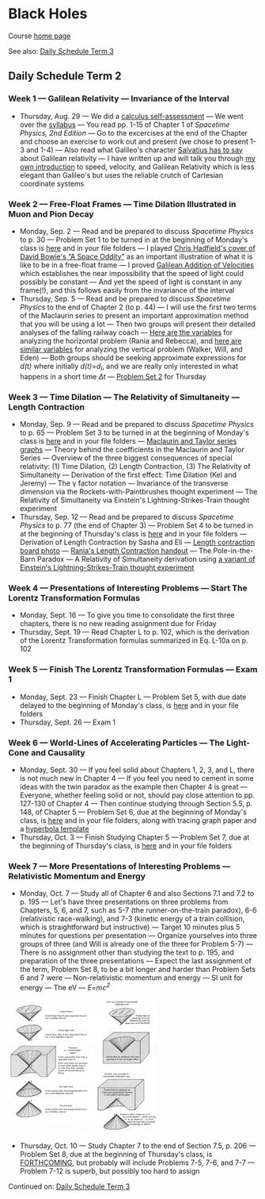 # Black Holes

Course [home page](./)

See also: [Daily Schedule Term 3](./daily_schedule_term_3.html)

## Daily Schedule Term 2

### Week 1 &mdash; Galilean Relativity &mdash; Invariance of the Interval

* Thursday, Aug. 29 &mdash; We did a [calculus self-assessment](./exams/Exam0.nb.pdf) &mdash; We went over the [syllabus](./BlackHolesSyllabus.pdf) &mdash; You read pp. 1-15 of Chapter 1 of *Spacetime Physics, 2nd Edition* &mdash; Go to the excercises at the end of the Chapter and choose an exercise to work out and present (we chose to present 1-3 and 1-4) &mdash; Also read what Galileo's character [Salvatius has to say](./resources/GalileanRelativity-Salvatius.png) about Galilean relativity &mdash; I have written up and will talk you through [my own introduction](./resources/GalileanRelativity-Brian.pdf) to speed, velocity, and Galilean Relativity which is less elegant than Galileo's but uses the reliable crutch of Cartesian coordinate systems

### Week 2 &mdash; Free-Float Frames &mdash; Time Dilation Illustrated in Muon and Pion Decay

* Monday, Sep. 2 &mdash; Read and be prepared to discuss *Spacetime Physics* to p. 30 &mdash; Problem Set 1 to be turned in at the beginning of Monday's class is [here](./assignments/ProblemSet01.nb.pdf) and in your file folders &mdash; I played [Chris Hadfield's cover of David Bowie's &ldquo;A Space Oddity&rdquo;](https://youtu.be/KaOC9danxNo) as an important illustration of what it is like to be in a free-float frame &mdash; I proved [Galilean Addition of Velocities](./resources/GalileanAdditionOfVelocities.pdf) which establishes the near impossibility that the speed of light could possibly be constant &mdash; And yet the speed of light is constant in any frame(!), and this follows easily from the invariance of the interval
* Thursday, Sep. 5 &mdash; Read and be prepared to discuss *Spacetime Physics* to the end of Chapter 2 (to p. 44) &mdash; I will use the first two terms of the Maclaurin series to present an important approximation method that you will be using a lot &mdash; Then two groups will present their detailed analyses of the falling railway coach &mdash; [Here are the variables](resources/HorizontalCoachVariables.png) for analyzing the horizontal problem (Rania and Rebecca), and [here are similar variables](resources/VerticalCoachVariables.png) for analyzing the vertical problem (Walker, Will, and Eden) &mdash; Both groups should be seeking approximate expressions for *d(t)* where initially *d(t)=d<sub>I</sub>*, and we are really only interested in what happens in a short time *&Delta;t* &mdash; [Problem Set 2](./assignments/ProblemSet02.nb.pdf) for Thursday

### Week 3 &mdash; Time Dilation &mdash; The Relativity of Simultaneity &mdash; Length Contraction

* Monday, Sep. 9 &mdash; Read and be prepared to discuss *Spacetime Physics* to p. 65 &mdash; Problem Set 3 to be turned in at the beginning of Monday's class is [here](./assignments/ProblemSet03.nb.pdf) and in your file folders &mdash; [Maclaurin and Taylor series graphs](./resources/MaclaurinAndTaylorSeries.pdf) &mdash; Theory behind the coefficients in the Maclaurin and Taylor Series &mdash; Overview of the three biggest consequences of special relativity: (1) Time Dilation, (2) Length Contraction, (3) The Relativity of Simultaneity &mdash; Derivation of the first effect: Time Dilation (Kel and Jeremy) &mdash; The &gamma; factor notation &mdash; Invariance of the transverse dimension via the Rockets-with-Paintbrushes thought experiment &mdash; The Relativity of Simultaneity via Einstein&apos;s Lightning-Strikes-Train thought experiment
* Thursday, Sep. 12 &mdash; Read and be prepared to discuss *Spacetime Physics* to p. 77 (the end of Chapter 3) &mdash; Problem Set 4 to be turned in at the beginning of Thursday's class is [here](./assignments/ProblemSet04.nb.pdf) and in your file folders &mdash; Derivation of Length Contraction by Sasha and Eli &mdash; [Length contraction board photo](./resources/LengthContractionBoardPhoto.pdf) &mdash; [Rania&apos;s Length Contraction handout](./resources/RaniasLengthContractionWriteup.pdf) &mdash; The Pole-in-the-Barn Paradox &mdash; A Relativity of Simultaneity derivation using [a variant of Einstein&apos;s Lightning-Strikes-Train thought experiment](./resources/LightningStrikesTrain.pdf)

### Week 4 &mdash; Presentations of Interesting Problems &mdash; Start The Lorentz Transformation Formulas

* Monday, Sept. 16 &mdash; To give you time to consolidate the first three chapters, there is no new reading assignment due for Friday
* Thursday, Sept. 19 &mdash; Read Chapter L to p. 102, which is the derivation of the Lorentz Transformation formulas summarized in Eq. L-10a on p. 102

### Week 5 &mdash; Finish The Lorentz Transformation Formulas &mdash; Exam 1

* Monday, Sept. 23 &mdash; Finish Chapter L &mdash; Problem Set 5, with due date delayed to the beginning of Monday's class, is [here](./assignments/ProblemSet05.nb.pdf) and in your file folders
* Thursday, Sept. 26 &mdash; Exam 1

### Week 6 &mdash; World-Lines of Accelerating Particles &mdash; The Light-Cone and Causality

* Monday, Sept. 30 &mdash; If you feel solid about Chapters 1, 2, 3, and L, there is not much new in Chapter 4 &mdash; If you feel you need to cement in some ideas with the twin paradox as the example then Chapter 4 is great &mdash; Everyone, whether feeling solid or not, should pay close attention to pp. 127-130 of Chapter 4 &mdash; Then continue studying through Section 5.5, p. 148, of Chapter 5 &mdash; Problem Set 6, due at the beginning of Monday's class, is [here](./assignments/ProblemSet06.nb.pdf) and in your file folders, along with tracing graph paper and a [hyperbola template](./assignments/HyperbolaTemplate.pdf)
* Thursday, Oct. 3 &mdash; Finish Studying Chapter 5 &mdash; Problem Set 7, due at the beginning of Thursday's class, is [here](./assignments/ProblemSet07.nb.pdf) and in your file folders

### Week 7 &mdash; More Presentations of Interesting Problems &mdash; Relativistic Momentum and Energy

* Monday, Oct. 7 &mdash; Study all of Chapter 6 and also Sections 7.1 and 7.2 to p. 195 &mdash; Let's have three presentations on three problems from Chapters, 5, 6, and 7, such as 5-7 (the runner-on-the-train paradox), 6-6 (relativistic race-walking), and 7-3 (kinetic energy of a train collision, which is straightforward but instructive) &mdash; Target 10 minutes plus 5 minutes for questions per presentation &mdash; Organize yourselves into three groups of three (and Will is already one of the three for Problem 5-7) &mdash; There is no assignment other than studying the text to p. 195, and preparation of the three presentations &mdash; Expect the last assignment of the term, Problem Set 8, to be a bit longer and harder than Problem Sets 6 and 7 were &mdash; Non-relativistic momentum and energy &mdash; SI unit for energy &mdash; The eV &mdash; *E=mc<sup>2</sup>*

<img src="./resources/LightCone.png" alt="Light Cone" width="60%">

* Thursday, Oct. 10 &mdash; Study Chapter 7 to the end of Section 7.5, p. 206 &mdash; Problem Set 8, due at the beginning of Thursday's class, is [FORTHCOMING](./assignments/ProblemSet08.nb.pdf), but probably will include Problems 7-5, 7-6, and 7-7 &mdash; Problem 7-12 is superb, but possibly too hard to assign

Continued on: [Daily Schedule Term 3](./daily_schedule_term_3.html)